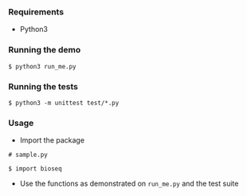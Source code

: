 ### Requirements

- Python3

### Running the demo

```shell
$ python3 run_me.py
```

### Running the tests

```shell
$ python3 -m unittest test/*.py
```

### Usage

- Import the package
```
# sample.py

$ import bioseq
```

- Use the functions as demonstrated on ```run_me.py``` and the test suite
